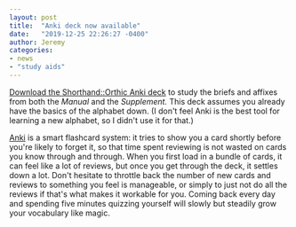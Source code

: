 ```yaml
---
layout: post
title:  "Anki deck now available"
date:   "2019-12-25 22:26:27 -0400"
author: Jeremy
categories:
- news
- "study aids"
---
```

[Download the Shorthand::Orthic Anki deck]({{site.baseurl}}/assets/Shorthand__Orthic.apkg) to study the briefs and affixes from both the _Manual_ and the _Supplement._ This deck assumes you already have the basics of the alphabet down. (I don't feel Anki is the best tool for learning a new alphabet, so I didn't use it for that.)

[Anki](https://apps.ankiweb.net/) is a smart flashcard system: it tries to show you a card shortly before you're likely to forget it, so that time spent reviewing is not wasted on cards you know through and through. When you first load in a bundle of cards, it can feel like a lot of reviews, but once you get through the deck, it settles down a lot. Don't hesitate to throttle back the number of new cards and reviews to something you feel is manageable, or simply to just not do all the reviews if that's what makes it workable for you. Coming back every day and spending five minutes quizzing yourself will slowly but steadily grow your vocabulary like magic.
